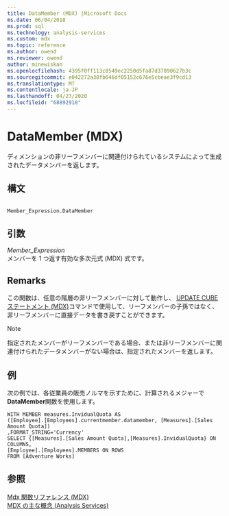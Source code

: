 ```yaml
---
title: DataMember (MDX) |Microsoft Docs
ms.date: 06/04/2018
ms.prod: sql
ms.technology: analysis-services
ms.custom: mdx
ms.topic: reference
ms.author: owend
ms.reviewer: owend
author: minewiskan
ms.openlocfilehash: 4395f0ff113c8549ec2250d5fa87d37090627b3c
ms.sourcegitcommit: e042272a38fb646df05152c676e5cbeae3f9cd13
ms.translationtype: MT
ms.contentlocale: ja-JP
ms.lasthandoff: 04/27/2020
ms.locfileid: "68892910"
---
```

# <a name="datamember-mdx"></a>DataMember (MDX)


  ディメンションの非リーフメンバーに関連付けられているシステムによって生成されたデータメンバーを返します。  
  
## <a name="syntax"></a>構文  
  
```  
  
Member_Expression.DataMember  
```  
  
## <a name="arguments"></a>引数  
 *Member_Expression*  
 メンバーを 1 つ返す有効な多次元式 (MDX) 式です。  
  
## <a name="remarks"></a>Remarks  
 この関数は、任意の階層の非リーフメンバーに対して動作し、 [UPDATE CUBE ステートメント (MDX)](../mdx/mdx-data-manipulation-update-cube.md)コマンドで使用して、リーフメンバーの子孫ではなく、非リーフメンバーに直接データを書き戻すことができます。  
  
> [!NOTE]  
>  指定されたメンバーがリーフメンバーである場合、または非リーフメンバーに関連付けられたデータメンバーがない場合は、指定されたメンバーを返します。  
  
## <a name="example"></a>例  
 次の例では、各従業員の販売ノルマを示すために、計算されるメジャーで**DataMember**関数を使用します。  
  
```  
WITH MEMBER measures.InvidualQuota AS   
([Employee].[Employees].currentmember.datamember, [Measures].[Sales Amount Quota])  
,FORMAT_STRING='Currency'  
SELECT {[Measures].[Sales Amount Quota],[Measures].InvidualQuota} ON COLUMNS,  
[Employee].[Employees].MEMBERS ON ROWS  
FROM [Adventure Works]  
```  
  
## <a name="see-also"></a>参照  
 [Mdx 関数リファレンス &#40;MDX&#41;](../mdx/mdx-function-reference-mdx.md)   
 [MDX の主な概念 &#40;Analysis Services&#41;](https://docs.microsoft.com/analysis-services/multidimensional-models/mdx/key-concepts-in-mdx-analysis-services)  
  
  

